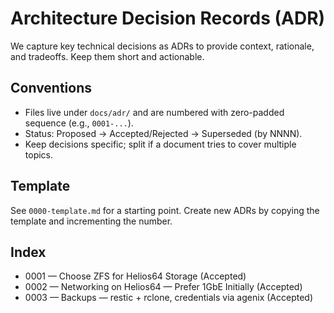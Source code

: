 # Architecture Decision Records (ADR)

We capture key technical decisions as ADRs to provide context, rationale, and tradeoffs. Keep them short and actionable.

## Conventions
- Files live under `docs/adr/` and are numbered with zero-padded sequence (e.g., `0001-...`).
- Status: Proposed → Accepted/Rejected → Superseded (by NNNN).
- Keep decisions specific; split if a document tries to cover multiple topics.

## Template
See `0000-template.md` for a starting point. Create new ADRs by copying the template and incrementing the number.

## Index
- 0001 — Choose ZFS for Helios64 Storage (Accepted)
- 0002 — Networking on Helios64 — Prefer 1GbE Initially (Accepted)
- 0003 — Backups — restic + rclone, credentials via agenix (Accepted)
